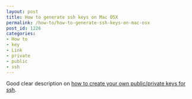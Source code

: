 ```yaml
---
layout: post
title: How to generate ssh keys on Mac OSX
permalink: /how-to/how-to-generate-ssh-keys-on-mac-osx
post_id: 1226
categories:
- How to
- key
- Link
- private
- public
- ssh
---
```


Good clear description on
[how to create your own public/private keys for ssh](https://drupal.org/node/1070130).
